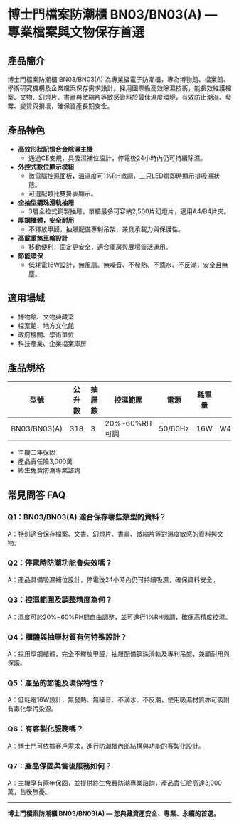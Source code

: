# 博士門檔案防潮櫃 BN03/BN03(A) — 專業檔案與文物保存首選

## 產品簡介

博士門檔案防潮櫃 BN03/BN03(A) 為專業級電子防潮櫃，專為博物館、檔案館、學術研究機構及企業檔案保存需求設計。採用國際級高效除濕技術，能長效維護檔案、文物、幻燈片、書畫與微縮片等敏感資料於最佳濕度環境，有效防止潮濕、發霉、變質與損壞，確保資產長期安全。

## 產品特色

- **高效形狀記憶合金除濕主機**
  - 通過CE安規，具吸濕補位設計，停電後24小時內仍可持續除濕。
- **外控式數位顯示模組**
  - 微電腦控濕面板，溫濕度可1%RH微調，三只LED燈即時顯示排吸濕狀態。
  - 可選配類比雙掛表顯示。
- **全抽型鋼珠滑軌抽屜**
  - 3層全拉式鋼製抽屜，單櫃最多可容納2,500片幻燈片，適用A4/B4片夾。
- **厚鋼櫃體，安全耐用**
  - 不釋放甲醛，抽屜配備專利吊架，兼具承載力與保護性。
- **高載重煞車輪設計**
  - 移動便利，固定更安全，適合庫房與展場靈活運用。
- **節能環保**
  - 低耗電16W設計，無風扇、無噪音、不發熱、不滴水、不反潮，安全且無塵。

## 適用場域

- 博物館、文物典藏室
- 檔案館、地方文化館
- 政府機關、學術單位
- 科技產業、企業檔案庫房

## 產品規格

| 型號      | 公升數 | 抽屜數 | 控濕範圍        | 電源    | 耗電量 | 外部尺寸 (mm)        | 內部尺寸 (mm)       |
|-----------|--------|--------|-----------------|---------|-------|----------------------|---------------------|
| BN03/BN03(A) | 318    | 3      | 20%~60%RH 可調  | 50/60Hz | 16W   | W478×H1177×D630      | 抽屜 W386×H277×D488 |

- 主機二年保固
- 產品責任險3,000萬
- 終生免費防潮專業諮詢

## 常見問答 FAQ

### Q1：BN03/BN03(A) 適合保存哪些類型的資料？
A：特別適合保存檔案、文書、幻燈片、書畫、微縮片等對濕度敏感的資料與文物。

### Q2：停電時防潮功能會失效嗎？
A：產品具備吸濕補位設計，停電後24小時內仍可持續吸濕，確保資料安全。

### Q3：控濕範圍及調整精度為何？
A：濕度可於20%~60%RH間自由調整，並可進行1%RH微調，確保高精度控濕。

### Q4：櫃體與抽屜材質有何特殊設計？
A：採用厚鋼櫃體，完全不釋放甲醛，抽屜配備鋼珠滑軌及專利吊架，兼顧耐用與保護。

### Q5：產品的節能及環保特性？
A：低耗電16W設計，無發熱、無噪音、不滴水、不反潮，使用吸濕材質亦可吸附有毒化學污染源。

### Q6：有客製化服務嗎？
A：博士門可依據客戶需求，進行防潮櫃內部結構與功能的客製化設計。

### Q7：產品保固與售後服務如何？
A：主機享有兩年保固，並提供終生免費防潮專業諮詢，產品責任險高達3,000萬，售後無憂。

---

**博士門檔案防潮櫃 BN03/BN03(A) — 您典藏資產安全、專業、永續的首選。**